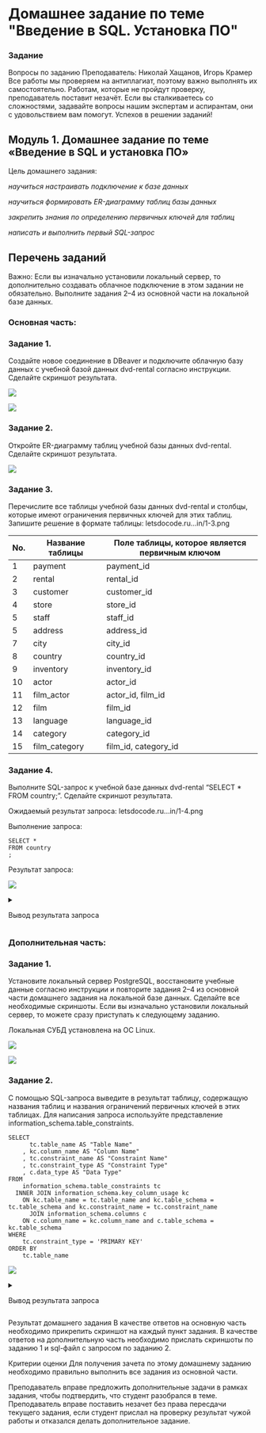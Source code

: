 # Домашнее задание по теме "Введение в SQL. Установка ПО"

### Задание

Вопросы по заданию
Преподаватель: Николай Хащанов, Игорь Крамер
Все работы мы проверяем на антиплагиат, поэтому важно выполнять их самостоятельно. Работам, которые не пройдут проверку, преподаватель поставит незачёт. Если вы сталкиваетесь со сложностями, задавайте вопросы нашим экспертам и аспирантам, они с удовольствием вам помогут. Успехов в решении заданий!

## Модуль 1. Домашнее задание по теме «Введение в SQL и установка ПО»

Цель домашнего задания:

_научиться настраивать подключение к базе данных_

_научиться формировать ER-диаграмму таблиц базы данных_

_закрепить знания по определению первичных ключей для таблиц_

_написать и выполнить первый SQL-запрос_

## Перечень заданий

Важно: Если вы изначально установили локальный сервер, то дополнительно создавать облачное подключение в этом задании не обязательно. Выполните задания 2–4 из основной части на локальной базе данных.

### Основная часть:

### Задание 1.
Создайте новое соединение в DBeaver и подключите облачную базу данных с учебной базой данных dvd-rental согласно инструкции. Сделайте скриншот результата.

![](./scrs/connect_to_cloud_db_pgsql.png)

![](./scrs/test_connection_to_cloud_db_pgsql.png)

### Задание 2.
Откройте ER-диаграмму таблиц учебной базы данных dvd-rental. Сделайте скриншот результата.

![](./scrs/ERD.png)

### Задание 3.
Перечислите все таблицы учебной базы данных dvd-rental и столбцы, которые имеют ограничения первичных ключей для этих таблиц. Запишите решение в формате таблицы: letsdocode.ru...in/1-3.png

|No.|Название таблицы|Поле таблицы, которое является первичным ключом|
|---|---|---|
|1|payment|payment_id|
|2|rental|rental_id|
|3|customer|customer_id|
|4|store|store_id|
|5|staff|staff_id|
|5|address|address_id|
|7|city|city_id|
|8|country|country_id|
|9|inventory|inventory_id|
|10|actor|actor_id|
|11|film_actor|actor_id, film_id|
|12|film|film_id|
|13|language|language_id|
|14|category|category_id|
|15|film_category|film_id, category_id|


### Задание 4.
Выполните SQL-запрос к учебной базе данных dvd-rental “SELECT * FROM country;”. Сделайте скриншот результата.

Ожидаемый результат запроса: letsdocode.ru...in/1-4.png


Выполнение запроса:

```
SELECT * 
FROM country
;
```

Результат запроса:

![](./scrs/sql_request_1.png)


<details>
  <summary>
  
  Вывод результата запроса

  </summary>

|country_id|country|last_update|
|----------|-------|-----------|
|1|Afghanistan|2006-02-15 04:44:00.000|
|2|Algeria|2006-02-15 04:44:00.000|
|3|American Samoa|2006-02-15 04:44:00.000|
|4|Angola|2006-02-15 04:44:00.000|
|5|Anguilla|2006-02-15 04:44:00.000|
|6|Argentina|2006-02-15 04:44:00.000|
|7|Armenia|2006-02-15 04:44:00.000|
|8|Australia|2006-02-15 04:44:00.000|
|9|Austria|2006-02-15 04:44:00.000|
|10|Azerbaijan|2006-02-15 04:44:00.000|
|11|Bahrain|2006-02-15 04:44:00.000|
|12|Bangladesh|2006-02-15 04:44:00.000|
|13|Belarus|2006-02-15 04:44:00.000|
|14|Bolivia|2006-02-15 04:44:00.000|
|15|Brazil|2006-02-15 04:44:00.000|
|16|Brunei|2006-02-15 04:44:00.000|
|17|Bulgaria|2006-02-15 04:44:00.000|
|18|Cambodia|2006-02-15 04:44:00.000|
|19|Cameroon|2006-02-15 04:44:00.000|
|20|Canada|2006-02-15 04:44:00.000|
|21|Chad|2006-02-15 04:44:00.000|
|22|Chile|2006-02-15 04:44:00.000|
|23|China|2006-02-15 04:44:00.000|
|24|Colombia|2006-02-15 04:44:00.000|
|25|Congo, The Democratic Republic of the|2006-02-15 04:44:00.000|
|26|Czech Republic|2006-02-15 04:44:00.000|
|27|Dominican Republic|2006-02-15 04:44:00.000|
|28|Ecuador|2006-02-15 04:44:00.000|
|29|Egypt|2006-02-15 04:44:00.000|
|30|Estonia|2006-02-15 04:44:00.000|
|31|Ethiopia|2006-02-15 04:44:00.000|
|32|Faroe Islands|2006-02-15 04:44:00.000|
|33|Finland|2006-02-15 04:44:00.000|
|34|France|2006-02-15 04:44:00.000|
|35|French Guiana|2006-02-15 04:44:00.000|
|36|French Polynesia|2006-02-15 04:44:00.000|
|37|Gambia|2006-02-15 04:44:00.000|
|38|Germany|2006-02-15 04:44:00.000|
|39|Greece|2006-02-15 04:44:00.000|
|40|Greenland|2006-02-15 04:44:00.000|
|41|Holy See (Vatican City State)|2006-02-15 04:44:00.000|
|42|Hong Kong|2006-02-15 04:44:00.000|
|43|Hungary|2006-02-15 04:44:00.000|
|44|India|2006-02-15 04:44:00.000|
|45|Indonesia|2006-02-15 04:44:00.000|
|46|Iran|2006-02-15 04:44:00.000|
|47|Iraq|2006-02-15 04:44:00.000|
|48|Israel|2006-02-15 04:44:00.000|
|49|Italy|2006-02-15 04:44:00.000|
|50|Japan|2006-02-15 04:44:00.000|
|51|Kazakstan|2006-02-15 04:44:00.000|
|52|Kenya|2006-02-15 04:44:00.000|
|53|Kuwait|2006-02-15 04:44:00.000|
|54|Latvia|2006-02-15 04:44:00.000|
|55|Liechtenstein|2006-02-15 04:44:00.000|
|56|Lithuania|2006-02-15 04:44:00.000|
|57|Madagascar|2006-02-15 04:44:00.000|
|58|Malawi|2006-02-15 04:44:00.000|
|59|Malaysia|2006-02-15 04:44:00.000|
|60|Mexico|2006-02-15 04:44:00.000|
|61|Moldova|2006-02-15 04:44:00.000|
|62|Morocco|2006-02-15 04:44:00.000|
|63|Mozambique|2006-02-15 04:44:00.000|
|64|Myanmar|2006-02-15 04:44:00.000|
|65|Nauru|2006-02-15 04:44:00.000|
|66|Nepal|2006-02-15 04:44:00.000|
|67|Netherlands|2006-02-15 04:44:00.000|
|68|New Zealand|2006-02-15 04:44:00.000|
|69|Nigeria|2006-02-15 04:44:00.000|
|70|North Korea|2006-02-15 04:44:00.000|
|71|Oman|2006-02-15 04:44:00.000|
|72|Pakistan|2006-02-15 04:44:00.000|
|73|Paraguay|2006-02-15 04:44:00.000|
|74|Peru|2006-02-15 04:44:00.000|
|75|Philippines|2006-02-15 04:44:00.000|
|76|Poland|2006-02-15 04:44:00.000|
|77|Puerto Rico|2006-02-15 04:44:00.000|
|78|Romania|2006-02-15 04:44:00.000|
|79|Runion|2006-02-15 04:44:00.000|
|80|Russian Federation|2006-02-15 04:44:00.000|
|81|Saint Vincent and the Grenadines|2006-02-15 04:44:00.000|
|82|Saudi Arabia|2006-02-15 04:44:00.000|
|83|Senegal|2006-02-15 04:44:00.000|
|84|Slovakia|2006-02-15 04:44:00.000|
|85|South Africa|2006-02-15 04:44:00.000|
|86|South Korea|2006-02-15 04:44:00.000|
|87|Spain|2006-02-15 04:44:00.000|
|88|Sri Lanka|2006-02-15 04:44:00.000|
|89|Sudan|2006-02-15 04:44:00.000|
|90|Sweden|2006-02-15 04:44:00.000|
|91|Switzerland|2006-02-15 04:44:00.000|
|92|Taiwan|2006-02-15 04:44:00.000|
|93|Tanzania|2006-02-15 04:44:00.000|
|94|Thailand|2006-02-15 04:44:00.000|
|95|Tonga|2006-02-15 04:44:00.000|
|96|Tunisia|2006-02-15 04:44:00.000|
|97|Turkey|2006-02-15 04:44:00.000|
|98|Turkmenistan|2006-02-15 04:44:00.000|
|99|Tuvalu|2006-02-15 04:44:00.000|
|100|Ukraine|2006-02-15 04:44:00.000|
|101|United Arab Emirates|2006-02-15 04:44:00.000|
|102|United Kingdom|2006-02-15 04:44:00.000|
|103|United States|2006-02-15 04:44:00.000|
|104|Venezuela|2006-02-15 04:44:00.000|
|105|Vietnam|2006-02-15 04:44:00.000|
|106|Virgin Islands, U.S.|2006-02-15 04:44:00.000|
|107|Yemen|2006-02-15 04:44:00.000|
|108|Yugoslavia|2006-02-15 04:44:00.000|
|109|Zambia|2006-02-15 04:44:00.000|

</details>

### Дополнительная часть:

### Задание 1.
Установите локальный сервер PostgreSQL, восстановите учебные данные согласно инструкции и повторите задания 2–4 из основной части домашнего задания на локальной базе данных. Сделайте все необходимые скриншоты. Если вы изначально установили локальный сервер, то можете сразу приступать к следующему заданию.

Локальная СУБД установлена на ОС Linux. 

![](./scrs/connect_to_local_db_pgsql.png)

![](./scrs/test_connection_to_local_db_pgsql.png)

### Задание 2.
С помощью SQL-запроса выведите в результат таблицу, содержащую названия таблиц и названия ограничений первичных ключей в этих таблицах. Для написания запроса используйте представление information_schema.table_constraints.

```
SELECT 
	  tc.table_name AS "Table Name" 
	, kc.column_name AS "Column Name"
	, tc.constraint_name AS "Constraint Name" 
	, tc.constraint_type AS "Constraint Type"
	, c.data_type AS "Data Type"
FROM 
	information_schema.table_constraints tc
  INNER JOIN information_schema.key_column_usage kc 
    ON kc.table_name = tc.table_name and kc.table_schema = tc.table_schema and kc.constraint_name = tc.constraint_name
      JOIN information_schema.columns c 
	ON c.column_name = kc.column_name and c.table_schema = kc.table_schema 
WHERE 
	tc.constraint_type = 'PRIMARY KEY'
ORDER BY 
	tc.table_name
```

![](./scrs/sql_request_2.png)


<details>
  <summary>

  Вывод результата запроса

  </summary>

|Table Name|Column Name|Constraint Name|Constraint Type|Data Type|
|----------|-----------|---------------|---------------|---------|
|actor|actor_id|actor_pkey|PRIMARY KEY|smallint|
|actor|actor_id|actor_pkey|PRIMARY KEY|integer|
|actor|actor_id|actor_pkey|PRIMARY KEY|integer|
|address|address_id|address_pkey|PRIMARY KEY|smallint|
|address|address_id|address_pkey|PRIMARY KEY|smallint|
|address|address_id|address_pkey|PRIMARY KEY|smallint|
|address|address_id|address_pkey|PRIMARY KEY|integer|
|category|category_id|category_pkey|PRIMARY KEY|integer|
|category|category_id|category_pkey|PRIMARY KEY|smallint|
|city|city_id|city_pkey|PRIMARY KEY|smallint|
|city|city_id|city_pkey|PRIMARY KEY|integer|
|country|country_id|country_pkey|PRIMARY KEY|smallint|
|country|country_id|country_pkey|PRIMARY KEY|integer|
|customer|customer_id|customer_pkey|PRIMARY KEY|integer|
|customer|customer_id|customer_pkey|PRIMARY KEY|smallint|
|customer|customer_id|customer_pkey|PRIMARY KEY|smallint|
|film|film_id|film_pkey|PRIMARY KEY|integer|
|film|film_id|film_pkey|PRIMARY KEY|smallint|
|film|film_id|film_pkey|PRIMARY KEY|smallint|
|film|film_id|film_pkey|PRIMARY KEY|smallint|
|film_actor|film_id|film_actor_pkey|PRIMARY KEY|smallint|
|film_actor|film_id|film_actor_pkey|PRIMARY KEY|smallint|
|film_actor|film_id|film_actor_pkey|PRIMARY KEY|smallint|
|film_actor|actor_id|film_actor_pkey|PRIMARY KEY|integer|
|film_actor|actor_id|film_actor_pkey|PRIMARY KEY|smallint|
|film_actor|actor_id|film_actor_pkey|PRIMARY KEY|integer|
|film_actor|film_id|film_actor_pkey|PRIMARY KEY|integer|
|film_category|category_id|film_category_pkey|PRIMARY KEY|smallint|
|film_category|film_id|film_category_pkey|PRIMARY KEY|integer|
|film_category|film_id|film_category_pkey|PRIMARY KEY|smallint|
|film_category|film_id|film_category_pkey|PRIMARY KEY|smallint|
|film_category|film_id|film_category_pkey|PRIMARY KEY|smallint|
|film_category|category_id|film_category_pkey|PRIMARY KEY|integer|
|inventory|inventory_id|inventory_pkey|PRIMARY KEY|integer|
|inventory|inventory_id|inventory_pkey|PRIMARY KEY|integer|
|language|language_id|language_pkey|PRIMARY KEY|smallint|
|language|language_id|language_pkey|PRIMARY KEY|integer|
|payment|payment_id|payment_pkey|PRIMARY KEY|integer|
|rental|rental_id|rental_pkey|PRIMARY KEY|integer|
|rental|rental_id|rental_pkey|PRIMARY KEY|integer|
|staff|staff_id|staff_pkey|PRIMARY KEY|smallint|
|staff|staff_id|staff_pkey|PRIMARY KEY|smallint|
|staff|staff_id|staff_pkey|PRIMARY KEY|integer|
|store|store_id|store_pkey|PRIMARY KEY|smallint|
|store|store_id|store_pkey|PRIMARY KEY|smallint|
|store|store_id|store_pkey|PRIMARY KEY|smallint|
|store|store_id|store_pkey|PRIMARY KEY|integer|

</details>


Результат домашнего задания
В качестве ответов на основную часть необходимо прикрепить скриншот на каждый пункт задания.
В качестве ответов на дополнительную часть необходимо прислать скриншоты по заданию 1 и sql-файл с запросом по заданию 2.

Критерии оценки
Для получения зачета по этому домашнему заданию необходимо правильно выполнить все задания из основной части.

Преподаватель вправе предложить дополнительные задачи в рамках задания, чтобы подтвердить, что студент разобрался в теме.
Преподаватель вправе поставить незачет без права пересдачи текущего задания, если студент прислал на проверку результат чужой работы и отказался делать дополнительное задание.
